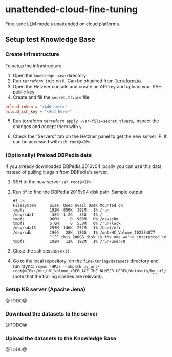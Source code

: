 # unattended-cloud-fine-tuning
Fine-tune LLM models unattended on cloud platforms.

## Setup test Knowledge Base

### Create infrastructure

To setup the infrastructure

1. Open the `knowledge_base` directory
2. Run `terraform init` on it. Can be obtained from [Terraform.io](https://www.terraform.io/).
3. Open the Hetzner console and create an API key and upload your SSH public key.
4. Create and fill the `secret.tfvars` file:

```ini
hcloud_token = "<Add here>"
hcloud_ssh_key = "<Add here>"
```

5. Run terraform `terraform apply -var-file=secret.tfvars`, inspect the changes and accept them with `y`.

6. Check the "Servers" tab on the Hetzner panel to get the new server IP. It can be accessed with `ssh root@<IP>`.

### (Optionally) Preload DBPedia data
If you already downloaded DBPedia 2016v04 locally you can use this data instead of pulling it again from DBPedia's server.

1. SSH to the new server `ssh root@<IP>`.
2. Run `df` to find the DBPedia 2016v04 disk path. Sample output:

    ```
    df -h
    Filesystem      Size  Used Avail Use% Mounted on
    tmpfs           192M  856K  192M   1% /run
    /dev/sda1        38G  1.2G   35G   4% /
    tmpfs           960M     0  960M   0% /dev/shm
    tmpfs           5.0M     0  5.0M   0% /run/lock
    /dev/sda15      253M  146K  252M   1% /boot/efi
    /dev/sdb        196G   28K  186G   1% /mnt/HC_Volume_102384877
                    ^^^^ this 200GB disk is the one we're interested in
    tmpfs           192M   12K  192M   1% /run/user/0
    ```

3. Close the ssh session `exit`.
4. Go to the local repository, on the `fine-tuning/datasets` directory and run rsync:    `rsync -HPaz --mkpath by_url/ root@<IP>:/mnt/HC_Volume_<REPLACE THE NUMBER HERE>/datasets/by_url/` (note that the trailing slashes are relevant).

### Setup KB server (Apache Jena)

@TODO@

### Download the datasets to the server

@TODO@

### Upload the datasets to the Knowledge Base

@TODO@
